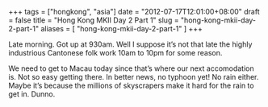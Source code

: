 +++
tags = ["hongkong", "asia"]
date = "2012-07-17T12:01:00+08:00"
draft = false
title = "Hong Kong MKII Day 2 Part 1"
slug = "hong-kong-mkii-day-2-part-1"
aliases = [
	"hong-kong-mkii-day-2-part-1"
]
+++

Late morning. Got up at 930am. Well I suppose it’s not that late the highly industrious Cantonese folk work 10am to 10pm for some reason.

We need to get to Macau today since that’s where our next accomodation is. Not so easy getting there. In better news, no typhoon yet! No rain either. Maybe it’s because the millions of skyscrapers make it hard for the rain to get in. Dunno.



